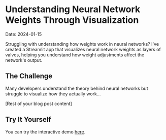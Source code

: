 # Understanding Neural Network Weights Through Visualization

Date: 2024-01-15

Struggling with understanding how weights work in neural networks? I've created a Streamlit app that visualizes neural network weights as layers of valves, helping you understand how weight adjustments affect the network's output.

## The Challenge

Many developers understand the theory behind neural networks but struggle to visualize how they actually work...

[Rest of your blog post content]

## Try It Yourself

You can try the interactive demo [here](https://lnkd.in/gBG9dyS2). 